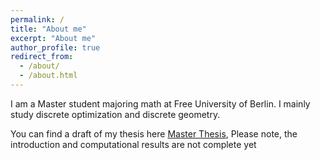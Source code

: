 ```yaml
---
permalink: /
title: "About me"
excerpt: "About me"
author_profile: true
redirect_from: 
  - /about/
  - /about.html
---
```


I am a Master student majoring math at Free University of Berlin. I mainly study discrete optimization and discrete geometry.

You can find a draft of my thesis here [Master Thesis](../assets/master_thesis.pdf), Please note, the introduction and computational results are not complete yet
